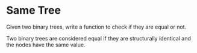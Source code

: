 # Same Tree

Given two binary trees, write a function to check if they are equal or not.

Two binary trees are considered equal if they are structurally identical and the nodes have the same value.
